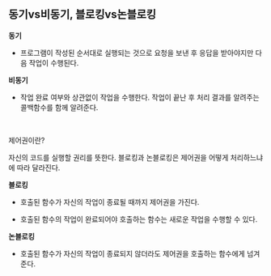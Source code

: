 ## 동기vs비동기, 블로킹vs논블로킹

**동기**

- 프로그램이 작성된 순서대로 실행되는 것으로 요청을 보낸 후 응답을 받아야지만 다음 작업이 수행된다.

**비동기**

- 작업 완료 여부와 상관없이 작업을 수행한다. 작업이 끝난 후 처리 결과를 알려주는 콜백함수를 함께 알려준다.

<br>


제어권이란?

자신의 코드를 실행할 권리를 뜻한다. 블로킹과 논블로킹은 제어권을 어떻게 처리하느냐에 따라 달라진다.

**블로킹**

- 호출된 함수가 자신의 작업이 종료될 때까지 제어권을 가진다.

- 호출된 함수의 작업이 완료되어야 호출하는 함수는 새로운 작업을 수행할 수 있다.

**논블로킹**

- 호출된 함수가 자신의 작업이 종료되지 않더라도 제어권을 호출하는 함수에게 넘겨준다.

